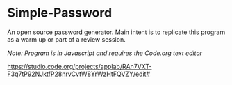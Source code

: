 # Simple-Password
An open source password generator. Main intent is to replicate this program as a warm up or part of a review session.

*Note: Program is in Javascript and requires the Code.org text editor*

https://studio.code.org/projects/applab/RAn7VXT-F3q7tP92NJktfP28nrvCvtW8YrWzHtFQVZY/edit#
